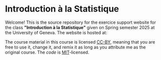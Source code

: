 <p align="center">
<h1>Introduction à la Statistique</h1>
</p>

Welcome! This is the source repository for the exercice support website for the class **"Introduction à la Statistique"** given on Spring semester 2025 at the University of Geneva. The website is hosted at: 

The course material in this course is licensed [CC-BY](https://creativecommons.org/licenses/by/4.0/), meaning that you are free to use it, change it, and remix it as long as you attribute me as the original course.  The _code_ is [MIT](https://opensource.org/licenses/MIT)-licensed.
